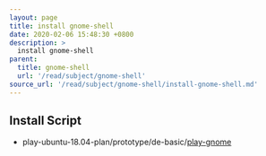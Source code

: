 ```yaml
---
layout: page
title: install gnome-shell
date: 2020-02-06 15:48:30 +0800
description: >
  install gnome-shell
parent:
  title: gnome-shell
  url: '/read/subject/gnome-shell'
source_url: '/read/subject/gnome-shell/install-gnome-shell.md'
---
```



## Install Script

* play-ubuntu-18.04-plan/prototype/de-basic/[play-gnome](https://github.com/samwhelp/play-ubuntu-18.04-plan/tree/master/prototype/de-basic/play-gnome)
